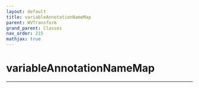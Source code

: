 ```yaml
---
layout: default
title: variableAnnotationNameMap
parent: WVTransform
grand_parent: Classes
nav_order: 215
mathjax: true
---
```


#  variableAnnotationNameMap




---

